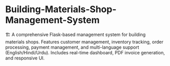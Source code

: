 # Building-Materials-Shop-Management-System
🏗️ A comprehensive Flask-based management system for building materials shops. Features customer management, inventory tracking, order processing, payment management, and multi-language support (English/Hindi/Urdu). Includes real-time dashboard, PDF invoice generation, and responsive UI.
